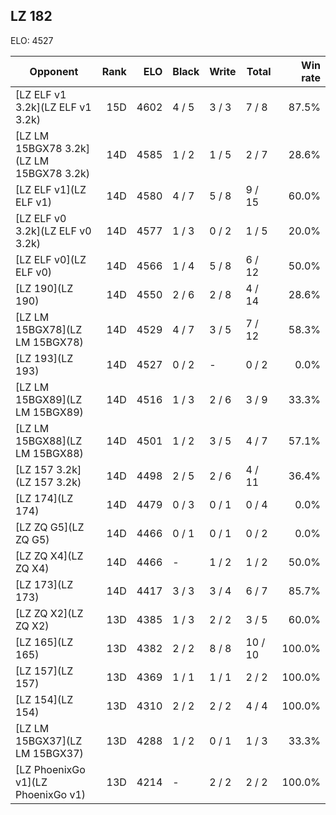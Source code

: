 ## LZ 182 ##

ELO: 4527

Opponent | Rank | ELO | Black | Write | Total | Win rate
---------|-----:|----:|-------|-------|-------|-------:
[LZ ELF v1 3.2k](LZ ELF v1 3.2k) | 15D | 4602 | 4 / 5 | 3 / 3 | 7 / 8 | 87.5%
[LZ LM 15BGX78 3.2k](LZ LM 15BGX78 3.2k) | 14D | 4585 | 1 / 2 | 1 / 5 | 2 / 7 | 28.6%
[LZ ELF v1](LZ ELF v1) | 14D | 4580 | 4 / 7 | 5 / 8 | 9 / 15 | 60.0%
[LZ ELF v0 3.2k](LZ ELF v0 3.2k) | 14D | 4577 | 1 / 3 | 0 / 2 | 1 / 5 | 20.0%
[LZ ELF v0](LZ ELF v0) | 14D | 4566 | 1 / 4 | 5 / 8 | 6 / 12 | 50.0%
[LZ 190](LZ 190) | 14D | 4550 | 2 / 6 | 2 / 8 | 4 / 14 | 28.6%
[LZ LM 15BGX78](LZ LM 15BGX78) | 14D | 4529 | 4 / 7 | 3 / 5 | 7 / 12 | 58.3%
[LZ 193](LZ 193) | 14D | 4527 | 0 / 2 | - | 0 / 2 | 0.0%
[LZ LM 15BGX89](LZ LM 15BGX89) | 14D | 4516 | 1 / 3 | 2 / 6 | 3 / 9 | 33.3%
[LZ LM 15BGX88](LZ LM 15BGX88) | 14D | 4501 | 1 / 2 | 3 / 5 | 4 / 7 | 57.1%
[LZ 157 3.2k](LZ 157 3.2k) | 14D | 4498 | 2 / 5 | 2 / 6 | 4 / 11 | 36.4%
[LZ 174](LZ 174) | 14D | 4479 | 0 / 3 | 0 / 1 | 0 / 4 | 0.0%
[LZ ZQ G5](LZ ZQ G5) | 14D | 4466 | 0 / 1 | 0 / 1 | 0 / 2 | 0.0%
[LZ ZQ X4](LZ ZQ X4) | 14D | 4466 | - | 1 / 2 | 1 / 2 | 50.0%
[LZ 173](LZ 173) | 14D | 4417 | 3 / 3 | 3 / 4 | 6 / 7 | 85.7%
[LZ ZQ X2](LZ ZQ X2) | 13D | 4385 | 1 / 3 | 2 / 2 | 3 / 5 | 60.0%
[LZ 165](LZ 165) | 13D | 4382 | 2 / 2 | 8 / 8 | 10 / 10 | 100.0%
[LZ 157](LZ 157) | 13D | 4369 | 1 / 1 | 1 / 1 | 2 / 2 | 100.0%
[LZ 154](LZ 154) | 13D | 4310 | 2 / 2 | 2 / 2 | 4 / 4 | 100.0%
[LZ LM 15BGX37](LZ LM 15BGX37) | 13D | 4288 | 1 / 2 | 0 / 1 | 1 / 3 | 33.3%
[LZ PhoenixGo v1](LZ PhoenixGo v1) | 13D | 4214 | - | 2 / 2 | 2 / 2 | 100.0%
